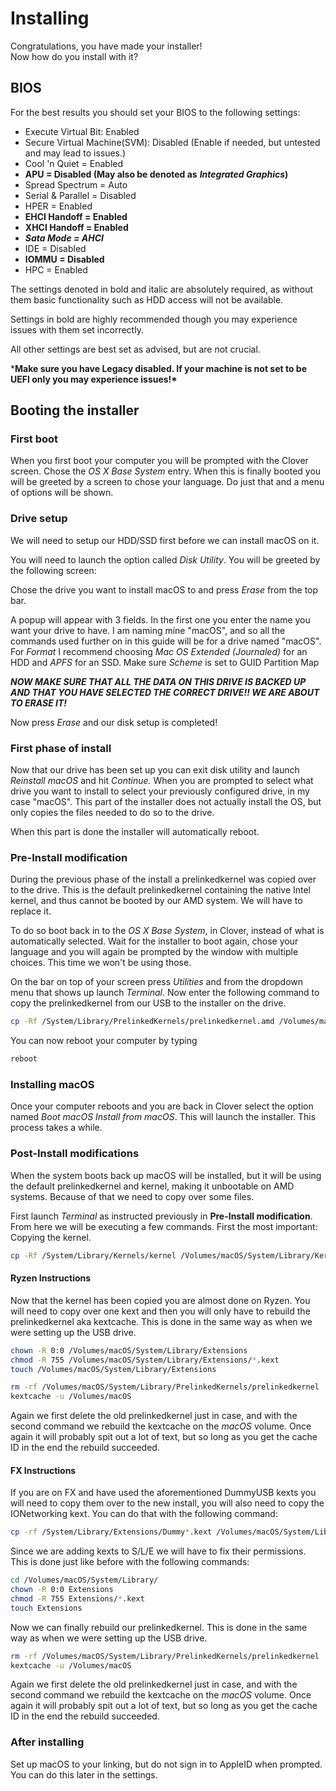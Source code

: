 # Installing

Congratulations, you have made your installer!  
Now how do you install with it?

## BIOS

For the best results you should set your BIOS to the following settings:

* Execute Virtual Bit: Enabled 
* Secure Virtual Machine\(SVM\): Disabled \(Enable if needed, but untested and may lead to issues.\)
* Cool 'n Quiet = Enabled 
* **APU = Disabled \(May also be denoted as** _**Integrated Graphics**_**\)**
* Spread Spectrum = Auto 
* Serial & Parallel = Disabled 
* HPER = Enabled 
* **EHCI Handoff = Enabled** 
* **XHCI Handoff = Enabled** 
* _**Sata Mode = AHCI**_ 
* IDE = Disabled 
* **IOMMU = Disabled**
* HPC = Enabled

The settings denoted in bold and italic are absolutely required, as without them basic functionality such as HDD access will not be available.

Settings in bold are highly recommended though you may experience issues with them set incorrectly.

All other settings are best set as advised, but are not crucial.

\***Make sure you have Legacy disabled. If your machine is not set to be UEFI only you may experience issues!\***

## Booting the installer

### First boot

When you first boot your computer you will be prompted with the Clover screen. Chose the _OS X Base System_ entry. When this is finally booted you will be greeted by a screen to chose your language. Do just that and a menu of options will be shown.

### Drive setup

We will need to setup our HDD/SSD first before we can install macOS on it.

You will need to launch the option called _Disk Utility_. You will be greeted by the following screen:

Chose the drive you want to install macOS to and press _Erase_ from the top bar.

A popup will appear with 3 fields. In the first one you enter the name you want your drive to have. I am naming mine "macOS", and so all the commands used further on in this guide will be for a drive named "macOS". For _Format_ I recommend choosing _Mac OS Extended \(Journaled\)_ for an HDD and _APFS_ for an SSD. Make sure _Scheme_ is set to GUID Partition Map

_**NOW MAKE SURE THAT ALL THE DATA ON THIS DRIVE IS BACKED UP AND THAT YOU HAVE SELECTED THE CORRECT DRIVE!! WE ARE ABOUT TO ERASE IT!**_

Now press _Erase_ and our disk setup is completed!

### First phase of install

Now that our drive has been set up you can exit disk utility and launch _Reinstall macOS_ and hit _Continue._ When you are prompted to select what drive you want to install to select your previously configured drive, in my case "macOS". This part of the installer does not actually install the OS, but only copies the files needed to do so to the drive.

When this part is done the installer will automatically reboot.

### Pre-Install modification

During the previous phase of the install a prelinkedkernel was copied over to the drive. This is the default prelinkedkernel containing the native Intel kernel, and thus cannot be booted by our AMD system. We will have to replace it.

To do so boot back in to the _OS X Base System_, in Clover, instead of what is automatically selected. Wait for the installer to boot again, chose your language and you will again be prompted by the window with multiple choices. This time we won't be using those.

On the bar on top of your screen press _Utilities_ and from the dropdown menu that shows up launch _Terminal_. Now enter the following command to copy the prelinkedkernel from our USB to the installer on the drive.

```bash
cp -Rf /System/Library/PrelinkedKernels/prelinkedkernel.amd /Volumes/macOS/macOS\ Install\ Data/Locked\ Files/Boot\ Files/prelinkedkernel.amd
```

You can now reboot your computer by typing

```bash
reboot
```

### Installing macOS

Once your computer reboots and you are back in Clover select the option named _Boot macOS Install from macOS_. This will launch the installer. This process takes a while.

### Post-Install modifications

When the system boots back up macOS will be installed, but it will be using the default prelinkedkernel and kernel, making it unbootable on AMD systems. Because of that we need to copy over some files.

First launch _Terminal_ as instructed previously in **Pre-Install modification**. From here we will be executing a few commands. First the most important: Copying the kernel.

```bash
cp -Rf /System/Library/Kernels/kernel /Volumes/macOS/System/Library/Kernels/kernel
```

#### Ryzen Instructions

Now that the kernel has been copied you are almost done on Ryzen. You will need to copy over one kext and then you will only have to rebuild the prelinkedkernel aka kextcache. This is done in the same way as when we were setting up the USB drive.

```bash
chown -R 0:0 /Volumes/macOS/System/Library/Extensions
chmod -R 755 /Volumes/macOS/System/Library/Extensions/*.kext
touch /Volumes/macOS/System/Library/Extensions

rm -rf /Volumes/macOS/System/Library/PrelinkedKernels/prelinkedkernel
kextcache -u /Volumes/macOS
```

Again we first delete the old prelinkedkernel just in case, and with the second command we rebuild the kextcache on the _macOS_ volume. Once again it will probably spit out a lot of text, but so long as you get the cache ID in the end the rebuild succeeded.

#### FX Instructions

If you are on FX and have used the aforementioned DummyUSB kexts you will need to copy them over to the new install, you will also need to copy the IONetworking kext. You can do that with the following command:

```bash
cp -rf /System/Library/Extensions/Dummy*.kext /Volumes/macOS/System/Library/Extensions/
```

Since we are adding kexts to S/L/E we will have to fix their permissions. This is done just like before with the following commands:

```bash
cd /Volumes/macOS/System/Library/
chown -R 0:0 Extensions
chmod -R 755 Extensions/*.kext
touch Extensions
```

Now we can finally rebuild our prelinkedkernel. This is done in the same way as when we were setting up the USB drive.

```bash
rm -rf /Volumes/macOS/System/Library/PrelinkedKernels/prelinkedkernel
kextcache -u /Volumes/macOS
```

Again we first delete the old prelinkedkernel just in case, and with the second command we rebuild the kextcache on the _macOS_ volume. Once again it will probably spit out a lot of text, but so long as you get the cache ID in the end the rebuild succeeded.

### After installing

Set up macOS to your linking, but do not sign in to AppleID when prompted. You can do this later in the settings.

